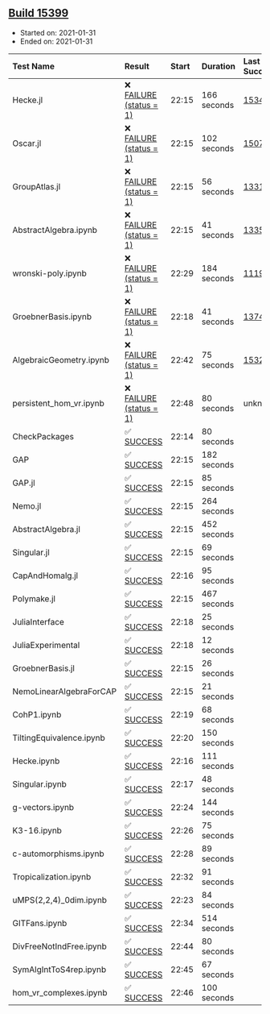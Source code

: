 ## [Build 15399](https://oscarci.mathematik.uni-kl.de/job/oscar/15399/)

* Started on: 2021-01-31
* Ended on: 2021-01-31

| Test Name    | Result | Start | Duration | Last Success | First Failure |
|:-------------|:-------|:------|:---------|:-------------|:--------------|
| Hecke.jl | ❌ [FAILURE (status = 1)](https://oscarci.mathematik.uni-kl.de/job/oscar/15399/artifact/logs/build-15399/Hecke.jl.log) | 22:15 | 166 seconds | [15344](https://oscarci.mathematik.uni-kl.de/job/oscar/15344/) | [15348](https://oscarci.mathematik.uni-kl.de/job/oscar/15348/) |
| Oscar.jl | ❌ [FAILURE (status = 1)](https://oscarci.mathematik.uni-kl.de/job/oscar/15399/artifact/logs/build-15399/Oscar.jl.log) | 22:15 | 102 seconds | [15079](https://oscarci.mathematik.uni-kl.de/job/oscar/15079/) | [15080](https://oscarci.mathematik.uni-kl.de/job/oscar/15080/) |
| GroupAtlas.jl | ❌ [FAILURE (status = 1)](https://oscarci.mathematik.uni-kl.de/job/oscar/15399/artifact/logs/build-15399/GroupAtlas.jl.log) | 22:15 | 56 seconds | [13311](https://oscarci.mathematik.uni-kl.de/job/oscar/13311/) | [13312](https://oscarci.mathematik.uni-kl.de/job/oscar/13312/) |
| AbstractAlgebra.ipynb | ❌ [FAILURE (status = 1)](https://oscarci.mathematik.uni-kl.de/job/oscar/15399/artifact/logs/build-15399/AbstractAlgebra.ipynb.log) | 22:15 | 41 seconds | [13355](https://oscarci.mathematik.uni-kl.de/job/oscar/13355/) | [13356](https://oscarci.mathematik.uni-kl.de/job/oscar/13356/) |
| wronski-poly.ipynb | ❌ [FAILURE (status = 1)](https://oscarci.mathematik.uni-kl.de/job/oscar/15399/artifact/logs/build-15399/wronski-poly.ipynb.log) | 22:29 | 184 seconds | [11192](https://oscarci.mathematik.uni-kl.de/job/oscar/11192/) | [11193](https://oscarci.mathematik.uni-kl.de/job/oscar/11193/) |
| GroebnerBasis.ipynb | ❌ [FAILURE (status = 1)](https://oscarci.mathematik.uni-kl.de/job/oscar/15399/artifact/logs/build-15399/GroebnerBasis.ipynb.log) | 22:18 | 41 seconds | [13748](https://oscarci.mathematik.uni-kl.de/job/oscar/13748/) | [13749](https://oscarci.mathematik.uni-kl.de/job/oscar/13749/) |
| AlgebraicGeometry.ipynb | ❌ [FAILURE (status = 1)](https://oscarci.mathematik.uni-kl.de/job/oscar/15399/artifact/logs/build-15399/AlgebraicGeometry.ipynb.log) | 22:42 | 75 seconds | [15322](https://oscarci.mathematik.uni-kl.de/job/oscar/15322/) | [15323](https://oscarci.mathematik.uni-kl.de/job/oscar/15323/) |
| persistent_hom_vr.ipynb | ❌ [FAILURE (status = 1)](https://oscarci.mathematik.uni-kl.de/job/oscar/15399/artifact/logs/build-15399/persistent_hom_vr.ipynb.log) | 22:48 | 80 seconds | unknown | unknown |
| CheckPackages | ✅ [SUCCESS](https://oscarci.mathematik.uni-kl.de/job/oscar/15399/artifact/logs/build-15399/CheckPackages.log) | 22:14 | 80 seconds |  |  |
| GAP | ✅ [SUCCESS](https://oscarci.mathematik.uni-kl.de/job/oscar/15399/artifact/logs/build-15399/GAP.log) | 22:15 | 182 seconds |  |  |
| GAP.jl | ✅ [SUCCESS](https://oscarci.mathematik.uni-kl.de/job/oscar/15399/artifact/logs/build-15399/GAP.jl.log) | 22:15 | 85 seconds |  |  |
| Nemo.jl | ✅ [SUCCESS](https://oscarci.mathematik.uni-kl.de/job/oscar/15399/artifact/logs/build-15399/Nemo.jl.log) | 22:15 | 264 seconds |  |  |
| AbstractAlgebra.jl | ✅ [SUCCESS](https://oscarci.mathematik.uni-kl.de/job/oscar/15399/artifact/logs/build-15399/AbstractAlgebra.jl.log) | 22:15 | 452 seconds |  |  |
| Singular.jl | ✅ [SUCCESS](https://oscarci.mathematik.uni-kl.de/job/oscar/15399/artifact/logs/build-15399/Singular.jl.log) | 22:15 | 69 seconds |  |  |
| CapAndHomalg.jl | ✅ [SUCCESS](https://oscarci.mathematik.uni-kl.de/job/oscar/15399/artifact/logs/build-15399/CapAndHomalg.jl.log) | 22:16 | 95 seconds |  |  |
| Polymake.jl | ✅ [SUCCESS](https://oscarci.mathematik.uni-kl.de/job/oscar/15399/artifact/logs/build-15399/Polymake.jl.log) | 22:15 | 467 seconds |  |  |
| JuliaInterface | ✅ [SUCCESS](https://oscarci.mathematik.uni-kl.de/job/oscar/15399/artifact/logs/build-15399/JuliaInterface.log) | 22:18 | 25 seconds |  |  |
| JuliaExperimental | ✅ [SUCCESS](https://oscarci.mathematik.uni-kl.de/job/oscar/15399/artifact/logs/build-15399/JuliaExperimental.log) | 22:18 | 12 seconds |  |  |
| GroebnerBasis.jl | ✅ [SUCCESS](https://oscarci.mathematik.uni-kl.de/job/oscar/15399/artifact/logs/build-15399/GroebnerBasis.jl.log) | 22:15 | 26 seconds |  |  |
| NemoLinearAlgebraForCAP | ✅ [SUCCESS](https://oscarci.mathematik.uni-kl.de/job/oscar/15399/artifact/logs/build-15399/NemoLinearAlgebraForCAP.log) | 22:15 | 21 seconds |  |  |
| CohP1.ipynb | ✅ [SUCCESS](https://oscarci.mathematik.uni-kl.de/job/oscar/15399/artifact/logs/build-15399/CohP1.ipynb.log) | 22:19 | 68 seconds |  |  |
| TiltingEquivalence.ipynb | ✅ [SUCCESS](https://oscarci.mathematik.uni-kl.de/job/oscar/15399/artifact/logs/build-15399/TiltingEquivalence.ipynb.log) | 22:20 | 150 seconds |  |  |
| Hecke.ipynb | ✅ [SUCCESS](https://oscarci.mathematik.uni-kl.de/job/oscar/15399/artifact/logs/build-15399/Hecke.ipynb.log) | 22:16 | 111 seconds |  |  |
| Singular.ipynb | ✅ [SUCCESS](https://oscarci.mathematik.uni-kl.de/job/oscar/15399/artifact/logs/build-15399/Singular.ipynb.log) | 22:17 | 48 seconds |  |  |
| g-vectors.ipynb | ✅ [SUCCESS](https://oscarci.mathematik.uni-kl.de/job/oscar/15399/artifact/logs/build-15399/g-vectors.ipynb.log) | 22:24 | 144 seconds |  |  |
| K3-16.ipynb | ✅ [SUCCESS](https://oscarci.mathematik.uni-kl.de/job/oscar/15399/artifact/logs/build-15399/K3-16.ipynb.log) | 22:26 | 75 seconds |  |  |
| c-automorphisms.ipynb | ✅ [SUCCESS](https://oscarci.mathematik.uni-kl.de/job/oscar/15399/artifact/logs/build-15399/c-automorphisms.ipynb.log) | 22:28 | 89 seconds |  |  |
| Tropicalization.ipynb | ✅ [SUCCESS](https://oscarci.mathematik.uni-kl.de/job/oscar/15399/artifact/logs/build-15399/Tropicalization.ipynb.log) | 22:32 | 91 seconds |  |  |
| uMPS(2,2,4)_0dim.ipynb | ✅ [SUCCESS](https://oscarci.mathematik.uni-kl.de/job/oscar/15399/artifact/logs/build-15399/uMPS-2-2-4-_0dim.ipynb.log) | 22:23 | 84 seconds |  |  |
| GITFans.ipynb | ✅ [SUCCESS](https://oscarci.mathematik.uni-kl.de/job/oscar/15399/artifact/logs/build-15399/GITFans.ipynb.log) | 22:34 | 514 seconds |  |  |
| DivFreeNotIndFree.ipynb | ✅ [SUCCESS](https://oscarci.mathematik.uni-kl.de/job/oscar/15399/artifact/logs/build-15399/DivFreeNotIndFree.ipynb.log) | 22:44 | 80 seconds |  |  |
| SymAlgIntToS4rep.ipynb | ✅ [SUCCESS](https://oscarci.mathematik.uni-kl.de/job/oscar/15399/artifact/logs/build-15399/SymAlgIntToS4rep.ipynb.log) | 22:45 | 67 seconds |  |  |
| hom_vr_complexes.ipynb | ✅ [SUCCESS](https://oscarci.mathematik.uni-kl.de/job/oscar/15399/artifact/logs/build-15399/hom_vr_complexes.ipynb.log) | 22:46 | 100 seconds |  |  |
